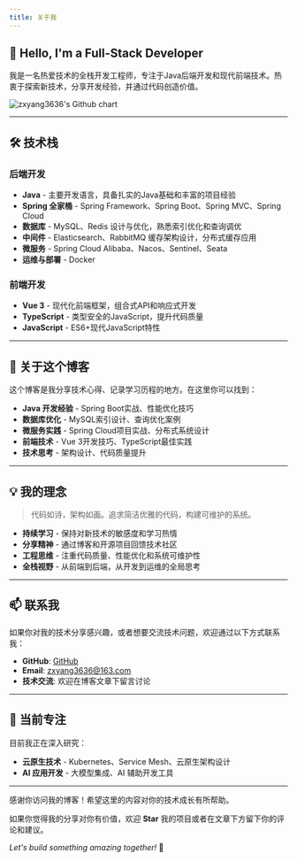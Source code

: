 ```yaml
---
title: 关于我
---
```


## 👋 Hello, I'm a Full-Stack Developer

我是一名热爱技术的全栈开发工程师，专注于Java后端开发和现代前端技术。热衷于探索新技术，分享开发经验，并通过代码创造价值。

<img src="https://ghchart.rshah.org/zxyang3636" alt="zxyang3636's Github chart" />

---

## 🛠️ 技术栈

### 后端开发
- **Java** - 主要开发语言，具备扎实的Java基础和丰富的项目经验
- **Spring 全家桶** - Spring Framework、Spring Boot、Spring MVC、Spring Cloud
- **数据库** - MySQL、Redis 设计与优化，熟悉索引优化和查询调优
- **中间件** - Elasticsearch、RabbitMQ 缓存架构设计，分布式缓存应用
- **微服务** - Spring Cloud Alibaba、Nacos、Sentinel、Seata
- **运维与部署** - Docker

### 前端开发
- **Vue 3** - 现代化前端框架，组合式API和响应式开发
- **TypeScript** - 类型安全的JavaScript，提升代码质量
- **JavaScript** - ES6+现代JavaScript特性

---

## 🚀 关于这个博客

这个博客是我分享技术心得、记录学习历程的地方。在这里你可以找到：

- **Java 开发经验** - Spring Boot实战、性能优化技巧
- **数据库优化** - MySQL索引设计、查询优化案例
- **微服务实践** - Spring Cloud项目实战、分布式系统设计
- **前端技术** - Vue 3开发技巧、TypeScript最佳实践
- **技术思考** - 架构设计、代码质量提升

---

## 💡 我的理念

> 代码如诗，架构如画。追求简洁优雅的代码，构建可维护的系统。

- **持续学习** - 保持对新技术的敏感度和学习热情
- **分享精神** - 通过博客和开源项目回馈技术社区
- **工程思维** - 注重代码质量、性能优化和系统可维护性
- **全栈视野** - 从前端到后端，从开发到运维的全局思考

---

## 📫 联系我

如果你对我的技术分享感兴趣，或者想要交流技术问题，欢迎通过以下方式联系我：

- **GitHub**: [GitHub](https://github.com/zxyang3636)
- **Email**: [zxyang3636@163.com](mailto:zxyang3636@163.com)
- **技术交流**: 欢迎在博客文章下留言讨论

---

## 🎯 当前专注

目前我正在深入研究：

- **云原生技术** - Kubernetes、Service Mesh、云原生架构设计
- **AI 应用开发** - 大模型集成、AI 辅助开发工具

---

感谢你访问我的博客！希望这里的内容对你的技术成长有所帮助。

如果你觉得我的分享对你有价值，欢迎 **Star** 我的项目或者在文章下方留下你的评论和建议。

*Let's build something amazing together!* 🚀
